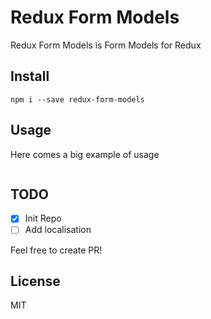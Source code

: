 # Redux Form Models
Redux Form Models is Form Models for Redux

## Install

`npm i --save redux-form-models`

## Usage

Here comes a big example of usage

``` javascript
```

## TODO

- [x] Init Repo
- [ ] Add localisation

Feel free to create PR!

## License
MIT